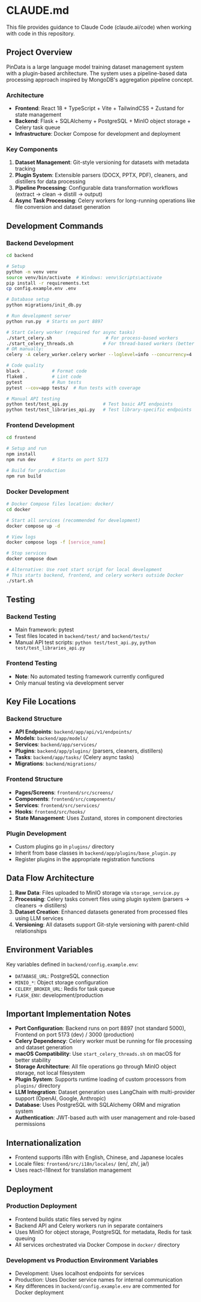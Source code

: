 # CLAUDE.md

This file provides guidance to Claude Code (claude.ai/code) when working with code in this repository.

## Project Overview

PinData is a large language model training dataset management system with a plugin-based architecture. The system uses a pipeline-based data processing approach inspired by MongoDB's aggregation pipeline concept.

### Architecture

- **Frontend**: React 18 + TypeScript + Vite + TailwindCSS + Zustand for state management
- **Backend**: Flask + SQLAlchemy + PostgreSQL + MinIO object storage + Celery task queue
- **Infrastructure**: Docker Compose for development and deployment

### Key Components

1. **Dataset Management**: Git-style versioning for datasets with metadata tracking
2. **Plugin System**: Extensible parsers (DOCX, PPTX, PDF), cleaners, and distillers for data processing
3. **Pipeline Processing**: Configurable data transformation workflows (extract → clean → distill → output)
4. **Async Task Processing**: Celery workers for long-running operations like file conversion and dataset generation

## Development Commands

### Backend Development

```bash
cd backend

# Setup
python -m venv venv
source venv/bin/activate  # Windows: venv\Scripts\activate
pip install -r requirements.txt
cp config.example.env .env

# Database setup
python migrations/init_db.py

# Run development server
python run.py  # Starts on port 8897

# Start Celery worker (required for async tasks)
./start_celery.sh                    # For process-based workers
./start_celery_threads.sh           # For thread-based workers (better for macOS)
# OR manually:
celery -A celery_worker.celery worker --loglevel=info --concurrency=4

# Code quality
black .          # Format code
flake8 .         # Lint code
pytest           # Run tests
pytest --cov=app tests/  # Run tests with coverage

# Manual API testing
python test/test_api.py             # Test basic API endpoints
python test/test_libraries_api.py   # Test library-specific endpoints
```

### Frontend Development

```bash
cd frontend

# Setup and run
npm install
npm run dev      # Starts on port 5173

# Build for production
npm run build
```

### Docker Development

```bash
# Docker Compose files location: docker/
cd docker

# Start all services (recommended for development)
docker compose up -d

# View logs
docker compose logs -f [service_name]

# Stop services
docker compose down

# Alternative: Use root start script for local development
# This starts backend, frontend, and celery workers outside Docker
./start.sh
```

## Testing

### Backend Testing
- Main framework: pytest
- Test files located in `backend/test/` and `backend/tests/`
- Manual API test scripts: `python test/test_api.py`, `python test/test_libraries_api.py`

### Frontend Testing
- **Note**: No automated testing framework currently configured
- Only manual testing via development server

## Key File Locations

### Backend Structure
- **API Endpoints**: `backend/app/api/v1/endpoints/`
- **Models**: `backend/app/models/`
- **Services**: `backend/app/services/`
- **Plugins**: `backend/app/plugins/` (parsers, cleaners, distillers)
- **Tasks**: `backend/app/tasks/` (Celery async tasks)
- **Migrations**: `backend/migrations/`

### Frontend Structure
- **Pages/Screens**: `frontend/src/screens/`
- **Components**: `frontend/src/components/`
- **Services**: `frontend/src/services/`
- **Hooks**: `frontend/src/hooks/`
- **State Management**: Uses Zustand, stores in component directories

### Plugin Development
- Custom plugins go in `plugins/` directory
- Inherit from base classes in `backend/app/plugins/base_plugin.py`
- Register plugins in the appropriate registration functions

## Data Flow Architecture

1. **Raw Data**: Files uploaded to MinIO storage via `storage_service.py`
2. **Processing**: Celery tasks convert files using plugin system (parsers → cleaners → distillers)
3. **Dataset Creation**: Enhanced datasets generated from processed files using LLM services
4. **Versioning**: All datasets support Git-style versioning with parent-child relationships

## Environment Variables

Key variables defined in `backend/config.example.env`:
- `DATABASE_URL`: PostgreSQL connection
- `MINIO_*`: Object storage configuration
- `CELERY_BROKER_URL`: Redis for task queue
- `FLASK_ENV`: development/production

## Important Implementation Notes

- **Port Configuration**: Backend runs on port 8897 (not standard 5000), Frontend on port 5173 (dev) / 3000 (production)
- **Celery Dependency**: Celery worker must be running for file processing and dataset generation
- **macOS Compatibility**: Use `start_celery_threads.sh` on macOS for better stability
- **Storage Architecture**: All file operations go through MinIO object storage, not local filesystem
- **Plugin System**: Supports runtime loading of custom processors from `plugins/` directory
- **LLM Integration**: Dataset generation uses LangChain with multi-provider support (OpenAI, Google, Anthropic)
- **Database**: Uses PostgreSQL with SQLAlchemy ORM and migration system
- **Authentication**: JWT-based auth with user management and role-based permissions

## Internationalization

- Frontend supports i18n with English, Chinese, and Japanese locales
- Locale files: `frontend/src/i18n/locales/` (en/, zh/, ja/)
- Uses react-i18next for translation management

## Deployment

### Production Deployment
- Frontend builds static files served by nginx
- Backend API and Celery workers run in separate containers
- Uses MinIO for object storage, PostgreSQL for metadata, Redis for task queuing
- All services orchestrated via Docker Compose in `docker/` directory

### Development vs Production Environment Variables
- Development: Uses localhost endpoints for services
- Production: Uses Docker service names for internal communication
- Key differences in `backend/config.example.env` are commented for Docker deployment